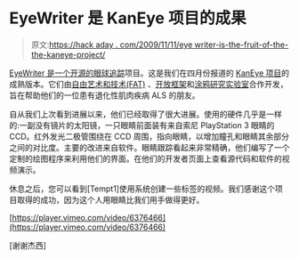 # EyeWriter 是 KanEye 项目的成果

> 原文:[https://hack aday . com/2009/11/11/eye writer-is-the-fruit-of-the-the-kaneye-project/](https://hackaday.com/2009/11/11/eyewriter-is-the-fruit-of-the-kaneye-project/)

[EyeWriter 是一个开源的眼球追踪](http://www.eyewriter.org/)项目。这是我们在四月份报道的 [KanEye 项目](http://hackaday.com/2009/04/01/eyetoy-kaneye-tracking-system-preview/)的成熟版本。它们由[自由艺术和技术(FAT)](http://fffff.at/) 、[开放框架](http://www.openframeworks.cc/)和[涂鸦研究实验室](http://graffitiresearchlab.com/)合作开发，旨在帮助他们的一位患有退化性肌肉疾病 ALS 的朋友。

自从我们上次看到进展以来，他们已经取得了很大进展。使用的硬件几乎是一样的:一副没有镜片的太阳镜，一只眼睛前面装有来自索尼 PlayStation 3 眼睛的 CCD。红外发光二极管围绕在 CCD 周围，指向眼睛，以增加瞳孔和眼睛其余部分之间的对比度。主要的改进来自软件。眼睛跟踪看起来非常精确，他们编写了一个定制的绘图程序来利用他们的界面。在他们的开发者页面上查看源代码和软件的视频演示。

休息之后，您可以看到[Tempt1]使用系统创建一些标签的视频。我们感谢这个项目取得的成功，因为这个人用眼睛比我们用手做得更好。

[https://player.vimeo.com/video/6376466](https://player.vimeo.com/video/6376466)

[谢谢杰西]
